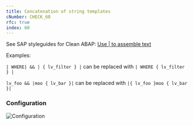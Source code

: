 ```yaml
---
title: Concatenation of string templates
cNumber: CHECK_60
rfc: true
index: 60
---
```


See SAP styleguides for Clean ABAP: [Use \| to assemble text](https://github.com/SAP/styleguides/blob/master/clean-abap/CleanABAP.md#use--to-assemble-text)

Examples:

`| WHERE| && | { lv_filter } |` can be replaced with `| WHERE { lv_filter } |`

`lv_foo && |moo { lv_bar }|` can be replaced with `|{ lv_foo }moo { lv_bar }|`

### Configuration
![Configuration](/img/default_conf.png)
